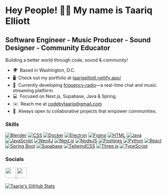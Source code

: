 Hey People! ✌🏾 My name is Taariq Elliott
========================================

Software Engineer - Music Producer - Sound Designer - Community Educator
------------------------------------------------------------------------

Building a better world through code, sound & community!

* 🌍  Based in Washington, D.C.
* 🖥️  Check out my portfolio at [taariqelliott.netlify.app/](http://taariqelliott.netlify.app/)
* 🚀  Currently developing [friquency-radio](https://github.com/taariqelliott/friquency-radio.git)—a real-time chat and music streaming platform.
* 💻  Focused on Next.js, Supabase, Java & Spring.
* ✉️  Reach me at [codebytaariq@gmail.com](mailto:codebytaariq@gmail.com)
* 🤝  Always open to collaborative projects that empower communities.

### Skills

<p align="left">
  <a href="#"><img src="https://img.shields.io/badge/Blender-%23F5792A.svg?logo=blender&logoColor=white" alt="Blender"/></a>
  <a href="#"><img src="https://img.shields.io/badge/CSS-1572B6?logo=css3&logoColor=fff" alt="CSS"/></a>
  <a href="#"><img src="https://img.shields.io/badge/Docker-2496ED?logo=docker&logoColor=fff" alt="Docker"/></a>
  <a href="#"><img src="https://img.shields.io/badge/Electron-2B2E3A?logo=electron&logoColor=fff" alt="Electron"/></a>
  <a href="#"><img src="https://img.shields.io/badge/Figma-F24E1E?logo=figma&logoColor=white" alt="Figma"/></a>
  <a href="#"><img src="https://img.shields.io/badge/HTML-%23E34F26.svg?logo=html5&logoColor=white" alt="HTML"/></a>
  <a href="#"><img src="https://img.shields.io/badge/Java-%23ED8B00.svg?logo=openjdk&logoColor=white" alt="Java"/></a>
  <a href="#"><img src="https://img.shields.io/badge/JavaScript-F7DF1E?logo=javascript&logoColor=000" alt="JavaScript"/></a>
  <a href="#"><img src="https://img.shields.io/badge/Neo4j-008CC1?logo=neo4j&logoColor=white" alt="Neo4J"/></a>
  <a href="#"><img src="https://img.shields.io/badge/Next.js-black?logo=next.js&logoColor=white" alt="Next.js"/></a>
  <a href="#"><img src="https://img.shields.io/badge/Node.js-6DA55F?logo=node.js&logoColor=white" alt="NodeJS"/></a>
  <a href="#"><img src="https://img.shields.io/badge/Postgres-%23316192.svg?logo=postgresql&logoColor=white" alt="Postgres"/></a>
  <a href="#"><img src="https://img.shields.io/badge/Python-3776AB?logo=python&logoColor=fff" alt="Python"/></a>
  <a href="#"><img src="https://img.shields.io/badge/React-%2320232a.svg?logo=react&logoColor=%2361DAFB" alt="React"/></a>
  <a href="#"><img src="https://img.shields.io/badge/Spring%20Boot-6DB33F?logo=springboot&logoColor=fff" alt="Spring Boot"/></a>
  <a href="#"><img src="https://img.shields.io/badge/Supabase-3FCF8E?logo=supabase&logoColor=fff" alt="Supabase"/></a>
  <a href="#"><img src="https://img.shields.io/badge/Tailwind%20CSS-%2338B2AC.svg?logo=tailwind-css&logoColor=white" alt="TailwindCSS"/></a>
  <a href="#"><img src="https://img.shields.io/badge/Three.js-000?logo=threedotjs&logoColor=fff" alt="Three.js"/></a>
  <a href="#"><img src="https://img.shields.io/badge/TypeScript-3178C6?logo=typescript&logoColor=fff" alt="TypeScript"/></a>
</p>

### Socials

<p align="left">
  <a href="https://www.github.com/taariqelliott" target="_blank" rel="noreferrer">
    <picture>
      <source media="(prefers-color-scheme: dark)" srcset="https://raw.githubusercontent.com/danielcranney/readme-generator/main/public/icons/socials/github-dark.svg"/>
      <source media="(prefers-color-scheme: light)" srcset="https://raw.githubusercontent.com/danielcranney/readme-generator/main/public/icons/socials/github.svg"/>
      <img src="https://raw.githubusercontent.com/danielcranney/readme-generator/main/public/icons/socials/github.svg" width="32" height="32"/>
    </picture>
  </a>
  <a href="https://www.linkedin.com/in/taariq-elliott" target="_blank" rel="noreferrer">
    <picture>
      <source media="(prefers-color-scheme: dark)" srcset="https://raw.githubusercontent.com/danielcranney/readme-generator/main/public/icons/socials/linkedin-dark.svg"/>
      <source media="(prefers-color-scheme: light)" srcset="https://raw.githubusercontent.com/danielcranney/readme-generator/main/public/icons/socials/linkedin.svg"/>
      <img src="https://raw.githubusercontent.com/danielcranney/readme-generator/main/public/icons/socials/linkedin.svg" width="32" height="32"/>
    </picture>
  </a>
</p>

[![Taariq's GitHub Stats](https://github-readme-stats.vercel.app/api?username=taariqelliott&show_icons=true&theme=panda&show=prs_merged&hide_rank=true)](https://github.com/taariqelliott)